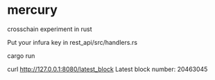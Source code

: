 # mercury
crosschain experiment in rust

Put your infura key in rest_api/src/handlers.rs

cargo run

curl http://127.0.0.1:8080/latest_block
Latest block number: 20463045